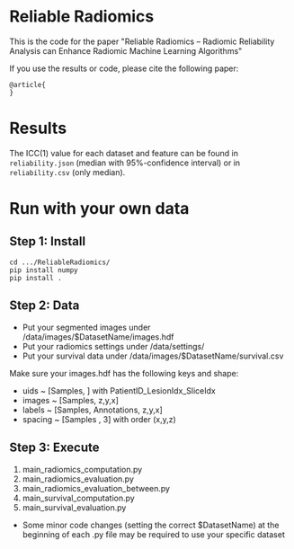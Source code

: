# Reliable Radiomics 

This is the code for the paper "Reliable Radiomics – Radiomic Reliability Analysis can Enhance Radiomic Machine Learning Algorithms" 

If you use the results or code, please cite the following paper:
```
@article{
}
```

# Results 
The ICC(1) value for each dataset and feature can be found in `reliability.json` (median with 95%-confidence interval) or in `reliability.csv` (only median).  



# Run with your own data

## Step 1: Install 
    cd .../ReliableRadiomics/
    pip install numpy 
    pip install . 

## Step 2: Data

* Put your segmented images under /data/images/$DatasetName/images.hdf
* Put your radiomics settings under  /data/settings/
* Put your survival data under /data/images/$DatasetName/survival.csv

Make sure your images.hdf has the following keys and shape:
* uids   ~ [Samples, ] with PatientID_LesionIdx_SliceIdx
* images ~ [Samples, z,y,x]
* labels ~ [Samples, Annotations, z,y,x]
* spacing ~ [Samples , 3] with order (x,y,z) 

## Step 3: Execute 

1.  main_radiomics_computation.py
2. main_radiomics_evaluation.py
3. main_radiomics_evaluation_between.py
4. main_survival_computation.py
5. main_survival_evaluation.py

* Some minor code changes (setting the correct $DatasetName) at the beginning of each .py file may be required to use your specific dataset
